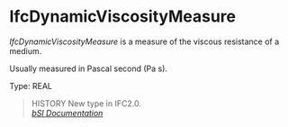IfcDynamicViscosityMeasure
==========================
_IfcDynamicViscosityMeasure_ is a measure of the viscous resistance of a
medium.  
  
Usually measured in Pascal second (Pa s).  
  
Type: REAL  
  
> HISTORY  New type in IFC2.0.  
[ _bSI
Documentation_](https://standards.buildingsmart.org/IFC/DEV/IFC4_2/FINAL/HTML/schema/ifcmeasureresource/lexical/ifcdynamicviscositymeasure.htm)


